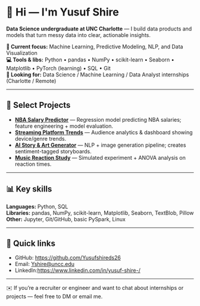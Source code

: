 # 👋 Hi — I'm Yusuf Shire
**Data Science undergraduate at UNC Charlotte** — I build data products and models that turn messy data into clear, actionable insights.

**🔭 Current focus:** Machine Learning, Predictive Modeling, NLP, and Data Visualization  
**💻 Tools & libs:** Python • pandas • NumPy • scikit-learn • Seaborn • Matplotlib • PyTorch (learning) • SQL • Git  
**📍 Looking for:** Data Science / Machine Learning / Data Analyst internships (Charlotte / Remote)

---

## 🚀 Select Projects
- **[NBA Salary Predictor](https://github.com/Yusufshireds26/Nba-Salary-Predictor)** — Regression model predicting NBA salaries; feature engineering + model evaluation.
- **[Streaming Platform Trends](https://github.com/Yusufshireds26/streaming-platform-trends)** — Audience analytics & dashboard showing device/genre trends.
- **[AI Story & Art Generator](https://github.com/Yusufshireds26/AI-Story-Project)** — NLP + image generation pipeline; creates sentiment-tagged storyboards.
- **[Music Reaction Study](https://github.com/Yusufshireds26/Music-Reaction-Study)** — Simulated experiment + ANOVA analysis on reaction times.

---

## 📊 Key skills
**Languages:** Python, SQL  
**Libraries:** pandas, NumPy, scikit-learn, Matplotlib, Seaborn, TextBlob, Pillow  
**Other:** Jupyter, Git/GitHub, basic PySpark, Linux

---

## 📂 Quick links
- GitHub: https://github.com/Yusufshireds26  
- Email: Yshire@uncc.edu 
- LinkedIn:https://www.linkedin.com/in/yusuf-shire-/ 

---

✉️ If you’re a recruiter or engineer and want to chat about internships or projects — feel free to DM or email me.
